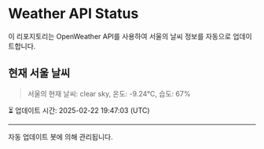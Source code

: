 
# Weather API Status

이 리포지토리는 OpenWeather API를 사용하여 서울의 날씨 정보를 자동으로 업데이트합니다.

## 현재 서울 날씨
> 서울의 현재 날씨: clear sky, 온도: -9.24°C, 습도: 67%

⏳ 업데이트 시간: 2025-02-22 19:47:03 (UTC)

---
자동 업데이트 봇에 의해 관리됩니다.
